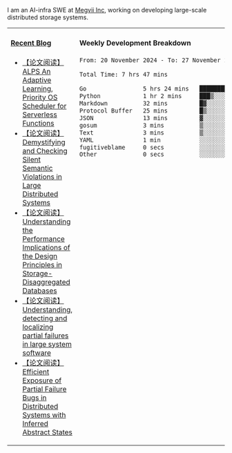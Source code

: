 I am an AI-infra SWE at [Megvii Inc](https://en.megvii.com/), working on developing large-scale distributed storage systems.

<table width="960px">
<tr>
<td valign="top" width="50%">

#### <a href="https://www.kongjun18.me" target="_blank">Recent Blog</a>

<!-- BLOG-POST-LIST:START -->
- [【论文阅读】ALPS An Adaptive Learning, Priority OS Scheduler for Serverless Functions](https://kongjun18.github.io/posts/alps-an-adaptive-learning-priority-os-scheduler-for-serverless-functions/)
- [【论文阅读】Demystifying and Checking Silent Semantic Violations in Large Distributed Systems](https://kongjun18.github.io/posts/demystifying-and-checking-silent-semantic-violations-in-large-distributed-systems/)
- [【论文阅读】Understanding the Performance Implications of the Design Principles in Storage-Disaggregated Databases](https://kongjun18.github.io/posts/understanding-the-performance-implications-of-the-design-principles-in-storage-disaggregated-databases/)
- [【论文阅读】Understanding, detecting and localizing partial failures in large system software](https://kongjun18.github.io/posts/understanding-detecting-and-localizing-partial-failures-in-large-system-software/)
- [【论文阅读】Efficient Exposure of Partial Failure Bugs in Distributed Systems with Inferred Abstract States](https://kongjun18.github.io/posts/efficient-exposure-of-partial-failure-bugs-in-distributed-systems-with-inferred-abstract-states/)
<!-- BLOG-POST-LIST:END -->

</td>
<td valign="top" width="50%">

#### Weekly Development Breakdown

<!--START_SECTION:waka-->

```txt
From: 20 November 2024 - To: 27 November 2024

Total Time: 7 hrs 47 mins

Go                5 hrs 24 mins   █████████████████▒░░░░░░░   69.38 %
Python            1 hr 2 mins     ███▒░░░░░░░░░░░░░░░░░░░░░   13.47 %
Markdown          32 mins         █▓░░░░░░░░░░░░░░░░░░░░░░░   06.86 %
Protocol Buffer   25 mins         █▒░░░░░░░░░░░░░░░░░░░░░░░   05.43 %
JSON              13 mins         ▓░░░░░░░░░░░░░░░░░░░░░░░░   02.93 %
gosum             3 mins          ▒░░░░░░░░░░░░░░░░░░░░░░░░   00.81 %
Text              3 mins          ▒░░░░░░░░░░░░░░░░░░░░░░░░   00.72 %
YAML              1 min           ░░░░░░░░░░░░░░░░░░░░░░░░░   00.37 %
fugitiveblame     0 secs          ░░░░░░░░░░░░░░░░░░░░░░░░░   00.01 %
Other             0 secs          ░░░░░░░░░░░░░░░░░░░░░░░░░   00.01 %
```

<!--END_SECTION:waka-->
</td>
</tr>

</table>
